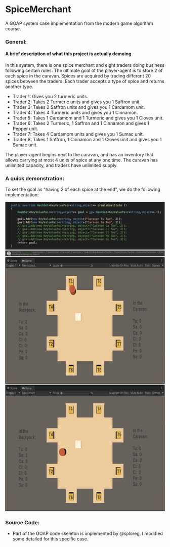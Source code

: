 # SpiceMerchant
A GOAP system case implementation from the modern game algorithm course.

### General:
#### A brief description of what this project is actually demoing
In this system, there is one spice merchant and eight traders doing business following certain rules. The ultimate goal of the player-agent is to store 2 of each spice in the caravan. Spices are acquired by trading different 20 spices between the traders. Each trader accepts a type of spice and returns another type.

* Trader 1: Gives you 2 turmeric units.
* Trader 2: Takes 2 Turmeric units and gives you 1 Saffron unit.
* Trader 3: Takes 2 Saffron units and gives you 1 Cardamom unit.
* Trader 4: Takes 4 Turmeric units and gives you 1 Cinnamon.
* Trader 5: Takes 1 Cardamom and 1 Turmeric and gives you 1 Cloves unit.
* Trader 6: Takes 2 Turmeric, 1 Saffron and 1 Cinnamon and gives 1 Pepper unit.
* Trader 7: Takes 4 Cardamom units and gives you 1 Sumac unit.
* Trader 8: Takes 1 Saffron, 1 Cinnamon and 1 Cloves unit and gives you 1 Sumac unit.

The player-agent begins next to the caravan, and has an inventory that allows carrying at most 4 units of spice at any
one time. The caravan has unlimited capacity, and traders have unlimited supply.

### A quick demonstration:
To set the goal as "having 2 of each spice at the end", we do the following implementation:

  <img src="https://github.com/YuzhouGuo/SpiceMerchant/blob/main/GitHub_Demos/goal_implementation.png">
  
  <img src="https://github.com/YuzhouGuo/SpiceMerchant/blob/main/GitHub_Demos/planFound.png">

  <img src="https://github.com/YuzhouGuo/SpiceMerchant/blob/main/GitHub_Demos/grabTwoTu.png" width=600 height=400>

  <img src="https://github.com/YuzhouGuo/SpiceMerchant/blob/main/GitHub_Demos/grabOneSa.png" width=600 height=400>

### Source Code:
* Part of the GOAP code skeleton is implemented by @sploreg, I modified some detailed for this specific case.
